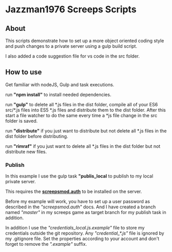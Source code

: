 # Jazzman1976 Screeps Scripts

## About

This scripts demonstrate how to set up a more object oriented coding style
and push changes to a private server using a gulp build script.

I also added a code suggestion file for vs code in the src folder.

## How to use

Get familiar with nodeJS, Gulp and task executions.

run **"npm install"** to install needed dependencies.

run **"gulp"** to delete all \*.js files in the dist folder, compile all of 
your ES6 src/\*.js files into ES5 \*.js files and distribute them to the dist
folder. After this start a file watcher to do the same every time a \*js file
change in the src folder is saved.

run **"distribute"** if you just want to distribute but not delete all \*.js
files in the dist folder before distributing.

run **"rimraf"** if you just want to delete all \*.js files in the dist folder
but not distribute new files.

### Publish

In this example I use the gulp task **"publis_local** to publish to my local
private server.

This requires the [**screepsmod.auth**](https://github.com/ScreepsMods/screepsmod-auth)
to be installed on the server.

Before my example will work, you have to set up a user password as described in the 
*"screepsmod.auth"* docs. And I have created a branch named *"master"* in my screeps 
game as target branch for my publish task in addition.

In addition I use the *"credentials_local.js.example"* file to store my credentials
outside the git repository. Any *"credential_\*.js"* file is ignored by my .gitignore file. 
Set the properties according to your account and don't forget to remove the *".example"* suffix.
